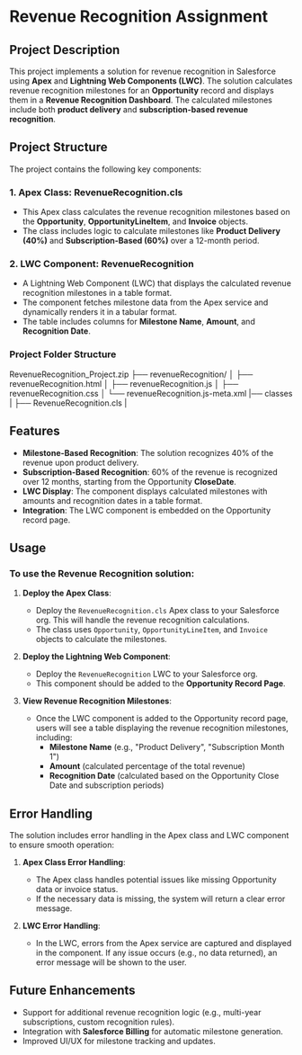 # Revenue Recognition Assignment

## Project Description

This project implements a solution for revenue recognition in Salesforce using **Apex** and **Lightning Web Components (LWC)**. The solution calculates revenue recognition milestones for an **Opportunity** record and displays them in a **Revenue Recognition Dashboard**. The calculated milestones include both **product delivery** and **subscription-based revenue recognition**.

## Project Structure

The project contains the following key components:

### 1. **Apex Class: RevenueRecognition.cls**
   - This Apex class calculates the revenue recognition milestones based on the **Opportunity**, **OpportunityLineItem**, and **Invoice** objects.
   - The class includes logic to calculate milestones like **Product Delivery (40%)** and **Subscription-Based (60%)** over a 12-month period.

### 2. **LWC Component: RevenueRecognition**
   - A Lightning Web Component (LWC) that displays the calculated revenue recognition milestones in a table format.
   - The component fetches milestone data from the Apex service and dynamically renders it in a tabular format.
   - The table includes columns for **Milestone Name**, **Amount**, and **Recognition Date**.

### Project Folder Structure
RevenueRecognition_Project.zip
├── revenueRecognition/
│   ├── revenueRecognition.html
│   ├── revenueRecognition.js
│   ├── revenueRecognition.css
│   └── revenueRecognition.js-meta.xml
|── classes
|   ├── RevenueRecognition.cls
|


## Features

- **Milestone-Based Recognition**: The solution recognizes 40% of the revenue upon product delivery.
- **Subscription-Based Recognition**: 60% of the revenue is recognized over 12 months, starting from the Opportunity **CloseDate**.
- **LWC Display**: The component displays calculated milestones with amounts and recognition dates in a table format.
- **Integration**: The LWC component is embedded on the Opportunity record page.

## Usage

### To use the Revenue Recognition solution:
1. **Deploy the Apex Class**:
   - Deploy the `RevenueRecognition.cls` Apex class to your Salesforce org. This will handle the revenue recognition calculations.
   - The class uses `Opportunity`, `OpportunityLineItem`, and `Invoice` objects to calculate the milestones.
   
2. **Deploy the Lightning Web Component**:
   - Deploy the `RevenueRecognition` LWC to your Salesforce org.
   - This component should be added to the **Opportunity Record Page**.

3. **View Revenue Recognition Milestones**:
   - Once the LWC component is added to the Opportunity record page, users will see a table displaying the revenue recognition milestones, including:
     - **Milestone Name** (e.g., "Product Delivery", "Subscription Month 1")
     - **Amount** (calculated percentage of the total revenue)
     - **Recognition Date** (calculated based on the Opportunity Close Date and subscription periods)

## Error Handling

The solution includes error handling in the Apex class and LWC component to ensure smooth operation:

1. **Apex Class Error Handling**:
   - The Apex class handles potential issues like missing Opportunity data or invoice status.
   - If the necessary data is missing, the system will return a clear error message.

2. **LWC Error Handling**:
   - In the LWC, errors from the Apex service are captured and displayed in the component. If any issue occurs (e.g., no data returned), an error message will be shown to the user.

## Future Enhancements

- Support for additional revenue recognition logic (e.g., multi-year subscriptions, custom recognition rules).
- Integration with **Salesforce Billing** for automatic milestone generation.
- Improved UI/UX for milestone tracking and updates.

